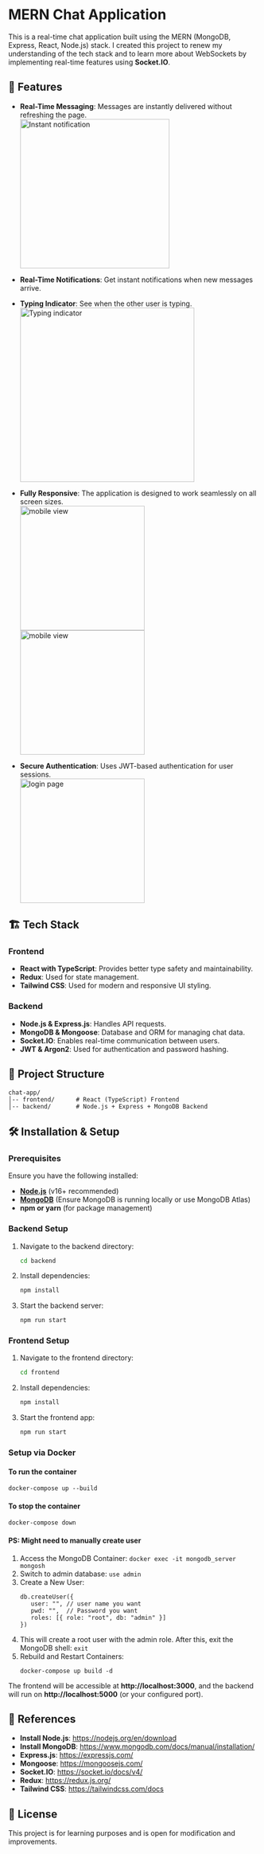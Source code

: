 # MERN Chat Application

This is a real-time chat application built using the MERN (MongoDB, Express, React, Node.js) stack. I created this project to renew my understanding of the tech stack and to learn more about WebSockets by implementing real-time features using **Socket.IO**.

## 🚀 Features
- **Real-Time Messaging**: Messages are instantly delivered without refreshing the page.
  <br>
  <img width="300" alt="Instant notification" src="https://github.com/user-attachments/assets/826a4b29-5920-4c42-9d0c-ff7a44d3b199" />
  
- **Real-Time Notifications**: Get instant notifications when new messages arrive.
  
- **Typing Indicator**: See when the other user is typing.
  <br>
  <img width="350" alt="Typing indicator" src="https://github.com/user-attachments/assets/6cf312a8-c922-4c03-9d32-df297973760f" />

  
- **Fully Responsive**: The application is designed to work seamlessly on all screen sizes.
  <br>
  <img width="250" alt="mobile view" src="https://github.com/user-attachments/assets/fbeeb910-6f01-419d-be0b-04ed6dbd4cde" />
  <img width="250" alt="mobile view" src="https://github.com/user-attachments/assets/9b54d238-d1f7-490b-83d4-366ed953b9bf" />
  
- **Secure Authentication**: Uses JWT-based authentication for user sessions.
  <br>
  <img width="250" src="https://github.com/user-attachments/assets/5c92621f-d7cd-4c36-9944-46ebd894bb66" alt="login page">

## 🏗️ Tech Stack
### **Frontend**
- **React with TypeScript**: Provides better type safety and maintainability.
- **Redux**: Used for state management.
- **Tailwind CSS**: Used for modern and responsive UI styling.

### **Backend**
- **Node.js & Express.js**: Handles API requests.
- **MongoDB & Mongoose**: Database and ORM for managing chat data.
- **Socket.IO**: Enables real-time communication between users.
- **JWT & Argon2**: Used for authentication and password hashing.

## 📂 Project Structure
```
chat-app/
│-- frontend/      # React (TypeScript) Frontend
│-- backend/       # Node.js + Express + MongoDB Backend
```

## 🛠️ Installation & Setup
### **Prerequisites**
Ensure you have the following installed:
- **[Node.js](https://nodejs.org/)** (v16+ recommended)
- **[MongoDB](https://www.mongodb.com/docs/manual/installation/)** (Ensure MongoDB is running locally or use MongoDB Atlas)
- **npm or yarn** (for package management)

### **Backend Setup**
1. Navigate to the backend directory:
   ```sh
   cd backend
   ```
2. Install dependencies:
   ```sh
   npm install
   ```
3. Start the backend server:
   ```sh
   npm run start
   ```

### **Frontend Setup**
1. Navigate to the frontend directory:
   ```sh
   cd frontend
   ```
2. Install dependencies:
   ```sh
   npm install
   ```
3. Start the frontend app:
   ```sh
   npm run start
   ```

### Setup via Docker
#### To run the container
  ```
  docker-compose up --build
  ```

#### To stop the container
  ```
  docker-compose down
  ```

#### PS: Might need to manually create user
1. Access the MongoDB Container:
   ``
   docker exec -it mongodb_server mongosh
   ``
2. Switch to admin database:
   ``
   use admin
   ``
3. Create a New User:
   ```
   db.createUser({
      user: "", // user name you want
      pwd: "",  // Password you want
      roles: [{ role: "root", db: "admin" }]
   })
   ```
4. This will create a root user with the admin role. After this, exit the MongoDB shell:
   ``
   exit
   ``
5. Rebuild and Restart Containers:
   ```
   docker-compose up build -d
   ```

The frontend will be accessible at **http://localhost:3000**, and the backend will run on **http://localhost:5000** (or your configured port).


## 🔗 References
- **Install Node.js**: https://nodejs.org/en/download
- **Install MongoDB**: https://www.mongodb.com/docs/manual/installation/
- **Express.js**: https://expressjs.com/
- **Mongoose**: https://mongoosejs.com/
- **Socket.IO**: https://socket.io/docs/v4/
- **Redux**: https://redux.js.org/
- **Tailwind CSS**: https://tailwindcss.com/docs

## 📜 License
This project is for learning purposes and is open for modification and improvements.

